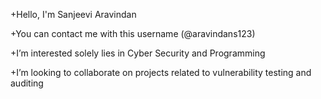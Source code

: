 +Hello, I'm Sanjeevi Aravindan

+You can contact me with this username (@aravindans123)

+I’m interested solely lies in Cyber Security and Programming

+I’m looking to collaborate on projects related to vulnerability testing and auditing

<!---
aravindans123/aravindans123 is a ✨ special ✨ repository because its `README.md` (this file) appears on your GitHub profile.
You can click the Preview link to take a look at your changes.
--->
